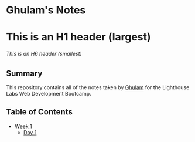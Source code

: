 # Ghulam's Notes
# This is an H1 header (largest)
###### This is an H6 header (smallest)

## Summary 

This repository contains all of the notes taken by [Ghulam](https://github.com/ghulammurtaza27) for the Lighthouse Labs Web Development Bootcamp.



## Table of Contents
* [Week 1](/Week_1)
  * [Day 1](/Week_1/Day_1)
